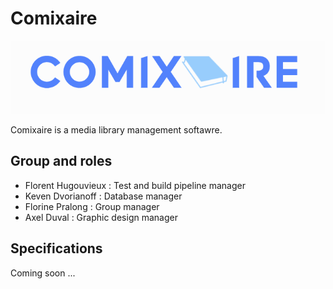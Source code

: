 # Comixaire

![logo](./assets/logo.png)

Comixaire is a media library management softawre.

## Group and roles

* Florent Hugouvieux : Test and build pipeline manager
* Keven Dvorianoff : Database manager
* Florine Pralong : Group manager
* Axel Duval : Graphic design manager


## Specifications

Coming soon ...